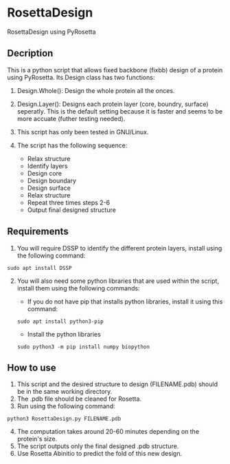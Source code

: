 # RosettaDesign
RosettaDesign using PyRosetta

## Decription
This is a python script that allows fixed backbone (fixbb) design of a protein using PyRosetta. Its Design class has two functions:
1. Design.Whole(): Design the whole protein all the onces.
2. Design.Layer(): Designs each protein layer (core, boundry, surface) seperatly. This is the default setting because it is faster and seems to be more accuate (futher testing needed).
3. This script has only been tested in GNU/Linux.
4. The script has the following sequence:

    * Relax structure
    * Identify layers
    * Design core
    * Design boundary
    * Design surface
    * Relax structure
    * Repeat three times steps 2-6
    * Output final designed structure

## Requirements
1. You will require DSSP to identify the different protein layers, install using the following command:

`sudo apt install DSSP`

2. You will also need some python libraries that are used within the script, install them using the following commands:

    * If you do not have pip that installs python libraries, install it using this command:
    
    `sudo apt install python3-pip`

    * Install the python libraries
    
    `sudo python3 -m pip install numpy biopython`

## How to use
1. This script and the desired structure to design (FILENAME.pdb) should be in the same working directory.
2. The .pdb file should be cleaned for Rosetta.
3. Run using the following command:

`python3 RosettaDesign.py FILENAME.pdb`

4. The computation takes around 20-60 minutes depending on the protein's size.
5. The script outputs only the final designed .pdb structure.
6. Use Rosetta Abinitio to predict the fold of this new design.
